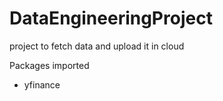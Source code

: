 # DataEngineeringProject
 project to fetch data and upload it in cloud

Packages imported
- yfinance
